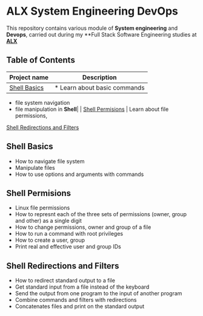 # ALX System Engineering DevOps 
This repository contains various module of **System engineering** and  **Devops**, carried out during my **Full Stack Software Engineering studies at **[ALX](https://www.alxafrica.com)**

## Table of Contents
| Project name | Description|
| ------------ | -----------|
| [Shell Basics](0x00-shell_basics) | * Learn about basic commands 
- file system navigation 
- file manipulation in **Shell**|
| [Shell Permisions](0x01-shell_permisions) | Learn about file permissions, 

[Shell Redirections and Filters](0x02-shell_redirections)

## Shell Basics
- How to navigate file system
- Manipulate files 
- How to use options and arguments with commands

## Shell Permisions
- Linux file permissions
- How to represnt each of the three sets of permissions (owner, group and other) as a single digit
- How to change permissions, owner and group of a file
- How to run a command with root privileges
- How to create a user, group
- Print real and effective user and group IDs

## Shell Redirections and Filters
- How to redirect standard output to a file
- Get standard input from a file instead of the keyboard
- Send the output from one program to the input of another program
- Combine commands and filters with redirections
- Concatenates files and print on the standard output
